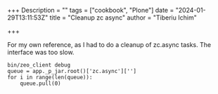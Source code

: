+++
Description = ""
tags = ["cookbook", "Plone"]
date = "2024-01-29T13:11:53Z"
title = "Cleanup zc async"
author = "Tiberiu Ichim"

+++

For my own reference, as I had to do a cleanup of zc.async tasks. The interface was too slow.

```
bin/zeo_client debug
queue = app._p_jar.root()['zc.async']['']
for i in range(len(queue)):
    queue.pull(0)
```
